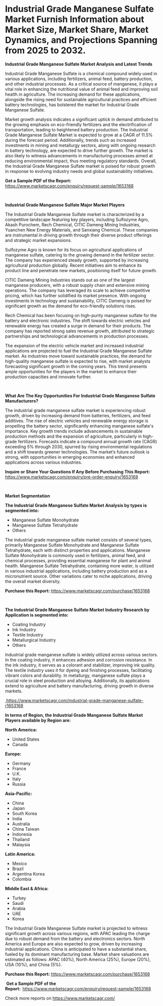 <p><h1>Industrial Grade Manganese Sulfate Market Furnish Information about Market Size, Market Share, Market Dynamics, and Projections Spanning from 2025 to 2032.</h1></p><p><strong>Industrial Grade Manganese Sulfate Market Analysis and Latest Trends</strong></p>
<p><p>Industrial Grade Manganese Sulfate is a chemical compound widely used in various applications, including fertilizers, animal feed, battery production, and other industrial processes. As a critical source of manganese, it plays a vital role in enhancing the nutritional value of animal feed and improving soil health in agriculture. The increasing demand for these applications, alongside the rising need for sustainable agricultural practices and efficient battery technologies, has bolstered the market for Industrial Grade Manganese Sulfate.</p><p>Market growth analysis indicates a significant uptick in demand attributed to the growing emphasis on eco-friendly fertilizers and the electrification of transportation, leading to heightened battery production. The Industrial Grade Manganese Sulfate Market is expected to grow at a CAGR of 11.5% during the forecast period. Additionally, trends such as increased investments in mining and metallurgy sectors, along with ongoing research in battery technology, are expected to drive further growth. The market is also likely to witness advancements in manufacturing processes aimed at reducing environmental impact, thus meeting regulatory standards. Overall, the Industrial Grade Manganese Sulfate market is poised for robust growth in response to evolving industry needs and global sustainability initiatives.</p></p>
<p><strong>Get a Sample PDF of the Report:&nbsp;</strong> <a href="https://www.marketscagr.com/enquiry/request-sample/1653168?utm_campaign=2460&utm_medium=2&utm_source=Github&utm_content=ia&utm_term=08032025&utm_id=industrial-grade-manganese-sulfate">https://www.marketscagr.com/enquiry/request-sample/1653168</a></p>
<p>&nbsp;</p>
<p><strong>Industrial Grade Manganese Sulfate Major Market Players</strong></p>
<p><p>The Industrial Grade Manganese Sulfate market is characterized by a competitive landscape featuring key players, including Sulfozyme Agro, Akash Purochem, Rech Chemical, CITIC Dameng Mining Industries, Yuanchen New Energy Materials, and Sanxiang Chemical. These companies are instrumental in driving growth through their diverse product offerings and strategic market expansions.</p><p>Sulfozyme Agro is known for its focus on agricultural applications of manganese sulfate, catering to the growing demand in the fertilizer sector. The company has experienced steady growth, supported by increasing agricultural production globally. Recent initiatives aim to enhance its product line and penetrate new markets, positioning itself for future growth.</p><p>CITIC Dameng Mining Industries stands out as one of the largest manganese producers, with a robust supply chain and extensive mining operations. The company has leveraged its scale to achieve competitive pricing, which has further solidified its market presence. With ongoing investments in technology and sustainability, CITIC Dameng is poised for significant growth as the demand for eco-friendly solutions rises.</p><p>Rech Chemical has been focusing on high-purity manganese sulfate for the battery and electronic industries. The shift towards electric vehicles and renewable energy has created a surge in demand for their products. The company has reported strong sales revenue growth, attributed to strategic partnerships and technological advancements in production processes.</p><p>The expansion of the electric vehicle market and increased industrial applications are projected to fuel the Industrial Grade Manganese Sulfate market. As industries move toward sustainable practices, the demand for high-quality manganese sulfate is expected to rise, with market analysts forecasting significant growth in the coming years. This trend presents ample opportunities for the players in the market to enhance their production capacities and innovate further.</p></p>
<p>&nbsp;</p>
<p><strong>What Are The Key Opportunities For Industrial Grade Manganese Sulfate Manufacturers?</strong></p>
<p><p>The industrial grade manganese sulfate market is experiencing robust growth, driven by increasing demand from batteries, fertilizers, and feed additives. The rise of electric vehicles and renewable energy storage is propelling the battery sector, significantly enhancing manganese sulfate's importance. Key growth trends include advancements in sustainable production methods and the expansion of agriculture, particularly in high-grade fertilizers. Forecasts indicate a compound annual growth rate (CAGR) exceeding 5% through 2030, spurred by rising environmental regulations and a shift towards greener technologies. The market’s future outlook is strong, with opportunities in emerging economies and enhanced applications across various industries.</p></p>
<p><strong>Inquire or Share Your Questions If Any Before Purchasing This Report:</strong> <a href="https://www.marketscagr.com/enquiry/pre-order-enquiry/1653168?utm_campaign=2460&utm_medium=2&utm_source=Github&utm_content=ia&utm_term=08032025&utm_id=industrial-grade-manganese-sulfate">https://www.marketscagr.com/enquiry/pre-order-enquiry/1653168</a></p>
<p>&nbsp;</p>
<p><strong>Market Segmentation</strong></p>
<p><strong>The Industrial Grade Manganese Sulfate Market Analysis by types is segmented into:</strong></p>
<p><ul><li>Manganese Sulfate Monohydrate</li><li>Manganese Sulfate Tetrahydrate</li><li>Others</li></ul></p>
<p><p>The industrial grade manganese sulfate market consists of several types, primarily Manganese Sulfate Monohydrate and Manganese Sulfate Tetrahydrate, each with distinct properties and applications. Manganese Sulfate Monohydrate is commonly used in fertilizers, animal feed, and chemical processes, providing essential manganese for plant and animal health. Manganese Sulfate Tetrahydrate, containing more water, is utilized in various industrial applications, including battery production and as a micronutrient source. Other variations cater to niche applications, driving the overall market diversity.</p></p>
<p><strong>Purchase this Report:&nbsp;</strong><a href="https://www.marketscagr.com/purchase/1653168?utm_campaign=2460&utm_medium=2&utm_source=Github&utm_content=ia&utm_term=08032025&utm_id=industrial-grade-manganese-sulfate">https://www.marketscagr.com/purchase/1653168</a></p>
<p>&nbsp;</p>
<p><strong>The Industrial Grade Manganese Sulfate Market Industry Research by Application is segmented into:</strong></p>
<p><ul><li>Coating Industry</li><li>Ink Industry</li><li>Textile Industry</li><li>Metallurgical Industry</li><li>Others</li></ul></p>
<p><p>Industrial grade manganese sulfate is widely utilized across various sectors. In the coating industry, it enhances adhesion and corrosion resistance. In the ink industry, it serves as a colorant and stabilizer, improving ink quality. The textile industry uses it for dyeing and finishing processes, facilitating vibrant colors and durability. In metallurgy, manganese sulfate plays a crucial role in steel production and alloying. Additionally, its applications extend to agriculture and battery manufacturing, driving growth in diverse markets.</p></p>
<p><a href="https://www.marketscagr.com/industrial-grade-manganese-sulfate-r1653168?utm_campaign=2460&utm_medium=2&utm_source=Github&utm_content=ia&utm_term=08032025&utm_id=industrial-grade-manganese-sulfate">&nbsp;https://www.marketscagr.com/industrial-grade-manganese-sulfate-r1653168</a></p>
<p><strong>In terms of Region, the Industrial Grade Manganese Sulfate Market Players available by Region are:</strong></p>
<p>
    <p> <strong> North America: </strong>
        <ul>
            <li>United States</li>
            <li>Canada</li>
        </ul>
        </p> 
    <p> <strong> Europe: </strong>
        <ul>
            <li>Germany</li>
            <li>France</li>
            <li>U.K.</li>
            <li>Italy</li>
            <li>Russia</li>
        </ul>
        </p> 
    <p> <strong> Asia-Pacific: </strong>
        <ul>
            <li>China</li>
            <li>Japan</li>
            <li>South Korea</li>
            <li>India</li>
            <li>Australia</li>
            <li>China Taiwan</li>
            <li>Indonesia</li>
            <li>Thailand</li>
            <li>Malaysia</li>
        </ul>
        </p> 
    <p> <strong> Latin America: </strong>
        <ul>
            <li>Mexico</li>
            <li>Brazil</li>
            <li>Argentina Korea</li>
            <li>Colombia</li>
        </ul>
        </p> 
    <p> <strong> Middle East & Africa: </strong>
        <ul>
            <li>Turkey</li>
            <li>Saudi</li>
            <li>Arabia</li>
            <li>UAE</li>
            <li>Korea</li>
        </ul>
    </p>
    </p>
<p><p>The Industrial Grade Manganese Sulfate market is projected to witness significant growth across various regions, with APAC leading the charge due to robust demand from the battery and electronics sectors. North America and Europe are also expected to grow, driven by increasing industrial applications. China is anticipated to have a substantial share, fueled by its dominant manufacturing base. Market share valuations are estimated as follows: APAC (40%), North America (25%), Europe (20%), USA (10%), and China (5%).</p></p>
<p><strong>Purchase this Report: </strong><a href="https://www.marketscagr.com/purchase/1653168?utm_campaign=2460&utm_medium=2&utm_source=Github&utm_content=ia&utm_term=08032025&utm_id=industrial-grade-manganese-sulfate">https://www.marketscagr.com/purchase/1653168</a></p>
<p>&nbsp;<strong>Get a Sample PDF of the Report:&nbsp;&nbsp;</strong><a href="https://www.marketscagr.com/enquiry/request-sample/1653168?utm_campaign=2460&utm_medium=2&utm_source=Github&utm_content=ia&utm_term=08032025&utm_id=industrial-grade-manganese-sulfate">https://www.marketscagr.com/enquiry/request-sample/1653168</a></p>
<p><strong></strong></p>
<p>Check more reports on <a href="https://www.marketscagr.com/?utm_campaign=2460&utm_medium=2&utm_source=Github&utm_content=ia&utm_term=08032025&utm_id=industrial-grade-manganese-sulfate">https://www.marketscagr.com/</a></p>